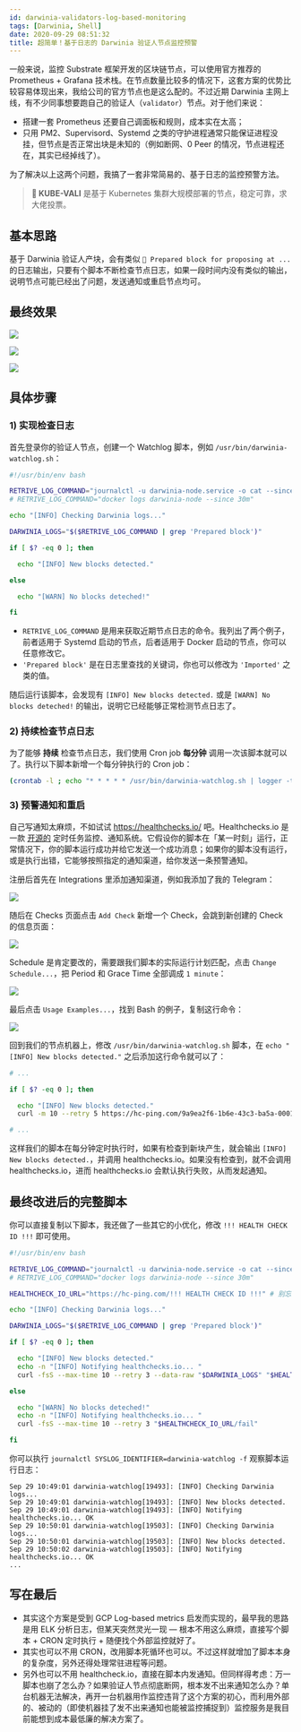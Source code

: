 ```yaml
---
id: darwinia-validators-log-based-monitoring
tags: [Darwinia, Shell]
date: 2020-09-29 08:51:32
title: 超简单！基于日志的 Darwinia 验证人节点监控预警
---
```


一般来说，监控 Substrate 框架开发的区块链节点，可以使用官方推荐的 Prometheus + Grafana 技术栈。在节点数量比较多的情况下，这套方案的优势比较容易体现出来，我给公司的官方节点也是这么配的。不过近期 Darwinia 主网上线，有不少同事想要跑自己的验证人（`validator`）节点。对于他们来说：

- 搭建一套 Prometheus 还要自己调面板和规则，成本实在太高；
- 只用 PM2、Supervisord、Systemd 之类的守护进程通常只能保证进程没挂，但节点是否正常出块是未知的（例如断网、0 Peer 的情况，节点进程还在，其实已经掉线了）。

为了解决以上这两个问题，我搞了一套非常简易的、基于日志的监控预警方法。

<!--more-->

> **🚀 KUBE-VALI** 是基于 Kubernetes 集群大规模部署的节点，稳定可靠，求大佬投票。

## 基本思路

基于 Darwinia 验证人产块，会有类似 `🎁 Prepared block for proposing at ...` 的日志输出，只要有个脚本不断检查节点日志，如果一段时间内没有类似的输出，说明节点可能已经出了问题，发送通知或重启节点均可。

## 最终效果

![](/resources/162fcf9d681b4de59471c3b20553e79f.png)

![](/resources/a2fbfc66604397555ba4c126cd22cb3b.png)

![](/resources/81829c333f641012ef6900a2c0c5320a.png)

## 具体步骤

### 1) 实现检查日志

首先登录你的验证人节点，创建一个 Watchlog 脚本，例如 `/usr/bin/darwinia-watchlog.sh`：

```bash
#!/usr/bin/env bash

RETRIVE_LOG_COMMAND="journalctl -u darwinia-node.service -o cat --since -30m"
# RETRIVE_LOG_COMMAND="docker logs darwinia-node --since 30m"

echo "[INFO] Checking Darwinia logs..."

DARWINIA_LOGS="$($RETRIVE_LOG_COMMAND | grep 'Prepared block')"

if [ $? -eq 0 ]; then

  echo "[INFO] New blocks detected."

else

  echo "[WARN] No blocks deteched!"

fi
```

- `RETRIVE_LOG_COMMAND` 是用来获取近期节点日志的命令。我列出了两个例子，前者适用于 Systemd 启动的节点，后者适用于 Docker 启动的节点，你可以任意修改它。
- `'Prepared block'` 是在日志里查找的关键词，你也可以修改为 `'Imported'` 之类的值。

随后运行该脚本，会发现有 `[INFO] New blocks detected.` 或是 `[WARN] No blocks deteched!` 的输出，说明它已经能够正常检测节点日志了。

### 2) 持续检查节点日志

为了能够 **持续** 检查节点日志，我们使用 Cron job **每分钟** 调用一次该脚本就可以了。执行以下脚本新增一个每分钟执行的 Cron job：

```bash
(crontab -l ; echo "* * * * * /usr/bin/darwinia-watchlog.sh | logger -t darwinia-watchlog") 2>&1 | grep -v "no crontab" | sort | uniq | crontab -
```

### 3) 预警通知和重启

自己写通知太麻烦，不如试试 <https://healthchecks.io/> 吧。Healthchecks.io 是一款 [开源的](https://github.com/healthchecks/healthchecks) 定时任务监控、通知系统。它假设你的脚本在「某一时刻」运行，正常情况下，你的脚本运行成功并给它发送一个成功消息；如果你的脚本没有运行，或是执行出错，它能够按照指定的通知渠道，给你发送一条预警通知。

注册后首先在 Integrations 里添加通知渠道，例如我添加了我的 Telegram：

![](/resources/536cceacb33940494389d0dcaadb811d.png)

随后在 Checks 页面点击 `Add Check` 新增一个 Check，会跳到新创建的 Check 的信息页面：

![](/resources/9cf49f1d7453b61e72ee77757724f27d.png)

Schedule 是肯定要改的，需要跟我们脚本的实际运行计划匹配，点击 `Change Schedule...`，把 Period 和 Grace Time 全部调成 `1 minute`：

![](/resources/c1f11576990b8cffc97ef1e5a97580f3.png)

最后点击 `Usage Examples...`，找到 Bash 的例子，复制这行命令：

![](/resources/fa233c2db5e9c4f564526f353c289810.png)

回到我们的节点机器上，修改 `/usr/bin/darwinia-watchlog.sh` 脚本，在 `echo "[INFO] New blocks detected."` 之后添加这行命令就可以了：

```bash
# ...

if [ $? -eq 0 ]; then

  echo "[INFO] New blocks detected."
  curl -m 10 --retry 5 https://hc-ping.com/9a9ea2f6-1b6e-43c3-ba5a-000130ad0fd3 # 在这里

# ...
```

这样我们的脚本在每分钟定时执行时，如果有检查到新块产生，就会输出 `[INFO] New blocks detected.`，并调用 healthchecks.io。如果没有检查到，就不会调用 healthchecks.io，进而 healthchecks.io 会默认执行失败，从而发起通知。

## 最终改进后的完整脚本

你可以直接复制以下脚本，我还做了一些其它的小优化，修改 `!!! HEALTH CHECK ID !!!` 即可使用。

```bash
#!/usr/bin/env bash

RETRIVE_LOG_COMMAND="journalctl -u darwinia-node.service -o cat --since -30m"
# RETRIVE_LOG_COMMAND="docker logs darwinia-node --since 30m"

HEALTHCHECK_IO_URL="https://hc-ping.com/!!! HEALTH CHECK ID !!!" # 别忘记填入 Healthchecks.io 的 URL

echo "[INFO] Checking Darwinia logs..."

DARWINIA_LOGS="$($RETRIVE_LOG_COMMAND | grep 'Prepared block')"

if [ $? -eq 0 ]; then

  echo "[INFO] New blocks detected."
  echo -n "[INFO] Notifying healthchecks.io... "
  curl -fsS --max-time 10 --retry 3 --data-raw "$DARWINIA_LOGS" "$HEALTHCHECK_IO_URL"

else

  echo "[WARN] No blocks deteched!"
  echo -n "[INFO] Notifying healthchecks.io... "
  curl -fsS --max-time 10 --retry 3 "$HEALTHCHECK_IO_URL/fail"

fi
```

你可以执行 `journalctl SYSLOG_IDENTIFIER=darwinia-watchlog -f` 观察脚本运行日志：

```
Sep 29 10:49:01 darwinia-watchlog[19493]: [INFO] Checking Darwinia logs...
Sep 29 10:49:01 darwinia-watchlog[19493]: [INFO] New blocks detected.
Sep 29 10:49:01 darwinia-watchlog[19493]: [INFO] Notifying healthchecks.io... OK
Sep 29 10:50:01 darwinia-watchlog[19503]: [INFO] Checking Darwinia logs...
Sep 29 10:50:01 darwinia-watchlog[19503]: [INFO] New blocks detected.
Sep 29 10:50:02 darwinia-watchlog[19503]: [INFO] Notifying healthchecks.io... OK
...
```

## 写在最后

- 其实这个方案是受到 GCP Log-based metrics 启发而实现的，最早我的思路是用 ELK 分析日志，但某天突然灵光一现 — 根本不用这么麻烦，直接写个脚本 + CRON 定时执行 + 随便找个外部监控就好了。
- 其实也可以不用 CRON，改用脚本死循环也可以。不过这样就增加了脚本本身的复杂度，另外还得处理常驻进程等问题。
- 另外也可以不用 healthcheck.io，直接在脚本内发通知。但同样得考虑：万一脚本也崩了怎么办？如果验证人节点彻底断网，根本发不出来通知怎么办？单台机器无法解决，再开一台机器用作监控违背了这个方案的初心，而利用外部的、被动的（即使机器挂了发不出来通知也能被监控捕捉到）监控服务是我目前能想到成本最低廉的解决方案了。
